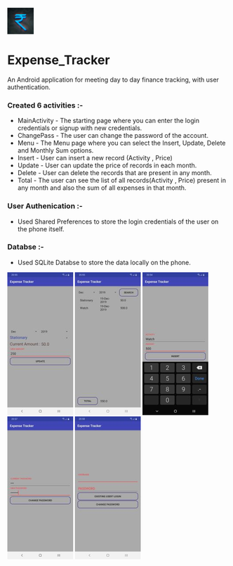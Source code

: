 <img src="https://github.com/vyasrc/Expense-Tracker-Andriod-App/blob/master/icon.png" width="60" height="60" ></img>                       
# Expense_Tracker  
An Android application for meeting day to day finance tracking, with user authentication.                                                                                                     
### Created 6 activities :-                                                                                                                   
* MainActivity - The starting page where you can enter the login credentials or signup with new credentials.
* ChangePass - The user can change the password of the account.
* Menu - The Menu page where you can select the Insert, Update, Delete and Monthly Sum options.
* Insert - User can insert a new record (Activity , Price)
* Update - User can update the price of records in each month.
* Delete - User can delete the records that are present in any month.
* Total - The user can see the list of all records(Activity , Price) present in any month and also the sum of all expenses in that month.                                                                                                                                          
### User Authenication :-                                                                                                                 
* Used Shared Preferences to store the login credentials of the user on the phone itself.                                                   
### Databse :-
* Used SQLite Databse to store the data locally on the phone.

![](https://github.com/vyasrc/Expense-Tracker-Andriod-App/blob/master/Screenshot_20191219-205600_Expense%20Tracker.jpg) 
![](https://github.com/vyasrc/Expense-Tracker-Andriod-App/blob/master/Screenshot_20191219-205533_Expense%20Tracker.jpg) 
![](https://github.com/vyasrc/Expense-Tracker-Andriod-App/blob/master/Screenshot_20191219-205439_Expense%20Tracker.jpg)
![](https://github.com/vyasrc/Expense-Tracker-Andriod-App/blob/master/Screenshot_20191219-205747_Expense%20Tracker.jpg)
![](https://github.com/vyasrc/Expense-Tracker-Andriod-App/blob/master/Screenshot_20191219-205805_Expense%20Tracker.jpg)

